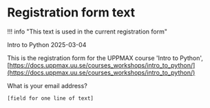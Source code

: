 # Registration form text

!!! info "This text is used in the current registration form"

Intro to Python 2025-03-04

This is the registration form for the UPPMAX course 'Intro to Python',
[https://docs.uppmax.uu.se/courses_workshops/intro_to_python/](https://docs.uppmax.uu.se/courses_workshops/intro_to_python/)

What is your email address?

```text
[field for one line of text]
```
